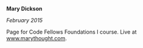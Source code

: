**Mary Dickson**

*February 2015*

Page for Code Fellows Foundations I course. Live at www.marythought.com.
